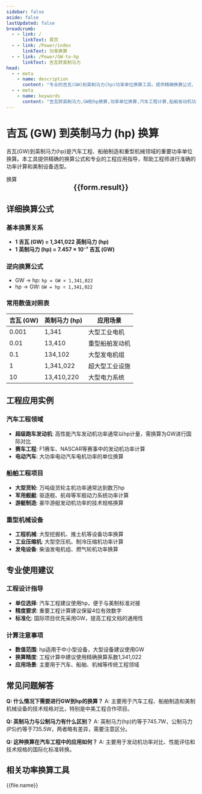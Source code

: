 ```yaml
---
sidebar: false
aside: false
lastUpdated: false
breadcrumb:
  - - link: /
      linkText: 首页
  - - link: /Power/index
      linkText: 功率换算
  - - link: /Power/GW-to-hp
      linkText: 吉瓦转英制马力
head:
  - - meta
    - name: description
      content: "专业的吉瓦(GW)到英制马力(hp)功率单位换算工具。提供精确换算公式、汽车工程应用实例和详细技术说明，适用于大型船舶、重型机械和美制设备的功率计算。"
  - - meta
    - name: keywords
      content: "吉瓦转英制马力,GW到hp换算,功率单位换算,汽车工程计算,船舶发动机功率,重型机械设备,美制功率单位,工业设备选型,机械工程换算,功率换算工具,ギガワット,馬力,パワー変換"
---
```

# 吉瓦 (GW) 到英制马力 (hp) 换算

吉瓦(GW)到英制马力(hp)是汽车工程、船舶制造和重型机械领域的重要功率单位换算。本工具提供精确的换算公式和专业的工程应用指导，帮助工程师进行准确的功率计算和美制设备选型。

<script setup>
const seoKey = [
  '吉瓦转英制马力', 'GW到hp换算', '功率单位换算', '汽车工程计算',
  '船舶发动机功率', '重型机械设备', '美制功率单位', '工业设备选型',
  '机械工程换算', '功率换算工具', 'ギガワット', '馬力', 'パワー変換'
]
</script>

<script setup>
import { onMounted,reactive,inject ,ref  } from 'vue'
import { NButton,NForm ,NFormItem,NInput,NInputNumber,NSelect,NCard,useMessage ,NGrid ,NGi } from 'naive-ui'
import { defineClientComponent } from 'vitepress'
import { Power } from '../../files';
const convert = inject('convert')
const options =  [
  { "label": "吉瓦 (GW)","value": "GW" },
  { "label": "英制马力 (hp)","value": "hp" }
];
const formRef = ref(null);
const rules = {
  number:{
    required: true,
    type: 'number',
    trigger: "blur",
    message: '请输入数字'
  },
  to:{
    required: true,
    trigger: "select",
    message: '请选择转换单位'
  },
  from:{
    required: true,
    trigger: "select",
    message: '请选择原始单位'
  }
}
const form = reactive({
  number:null,
  to:'',
  from:'',
  result:'',
  title:'吉瓦转英制马力',
})
const convertHandler = (e) => {
   e.preventDefault();
  formRef.value?.validate((errors)=>{
    if (!errors) {
      form.result = `${form.number}${form.from} = ${convert(form.number).from(form.from).to(form.to)}${form.to}`
    }
  })
}
</script>

<n-card title="吉瓦(GW) ⇄ 英制马力(hp) 功率换算器" embedded :bordered="false" hoverable>
  <n-form size="large" :model="form" ref='formRef' :rules="rules">
    <n-form-item label="数值"  path="number">
      <n-input-number size="large" style="width:100%" :min="0" v-model:value="form.number"   placeholder="请输入要换算的数值" />
    </n-form-item>
    <n-form-item label="从" path="from">
      <n-select  size="large" :options="options" v-model:value="form.from" placeholder="请选择原始单位" />
    </n-form-item>
    <n-form-item label="到" path="to">
      <n-select  size="large" :options="options" v-model:value="form.to" placeholder="请选择换算单位" />
    </n-form-item>
    <n-form-item>
      <n-button type="info" style="width:100%" @click="convertHandler">换算</n-button>
    </n-form-item>
  </n-form>
  <n-card  embedded :bordered="false" hoverable>
    <div  style="text-align:center;font-size:20px;">
      <strong>{{form.result}}</strong>
    </div>
  </n-card>
  <template #footer>
    <div style="display: flex; flex-wrap: wrap; gap: 8px; margin-top: 16px;">
      <span v-for="keyword in seoKey" :key="keyword" 
            style="background: #f0f0f0; padding: 4px 8px; border-radius: 4px; font-size: 12px; color: #666;">
        {{ keyword }}
      </span>
    </div>
  </template>
</n-card>

## 详细换算公式

### 基本换算关系
- **1 吉瓦 (GW) = 1,341,022 英制马力 (hp)**
- **1 英制马力 (hp) = 7.457 × 10⁻⁷ 吉瓦 (GW)**

### 逆向换算公式
- GW → hp: `hp = GW × 1,341,022`
- hp → GW: `GW = hp ÷ 1,341,022`

### 常用数值对照表
| 吉瓦 (GW) | 英制马力 (hp) | 应用场景 |
|-----------|---------------|----------|
| 0.001 | 1,341 | 大型工业电机 |
| 0.01 | 13,410 | 重型船舶发动机 |
| 0.1 | 134,102 | 大型发电机组 |
| 1 | 1,341,022 | 超大型工业设施 |
| 10 | 13,410,220 | 大型电力系统 |

## 工程应用实例

### 汽车工程领域
- **超级跑车发动机**: 高性能汽车发动机功率通常以hp计量，需换算为GW进行国际对比
- **赛车工程**: F1赛车、NASCAR等赛事中的发动机功率计算
- **电动汽车**: 大功率电动汽车电机功率的单位换算

### 船舶工程项目
- **大型货轮**: 万吨级货轮主机功率通常达到数万hp
- **军用舰艇**: 驱逐舰、航母等军舰动力系统功率计算
- **游艇制造**: 豪华游艇发动机功率的技术规格换算

### 重型机械设备
- **工程机械**: 大型挖掘机、推土机等设备功率换算
- **工业压缩机**: 大型空压机、制冷压缩机功率计算
- **发电设备**: 柴油发电机组、燃气轮机功率换算

## 专业使用建议

### 工程设计指导
- **单位选择**: 汽车工程建议使用hp，便于与美制标准对接
- **精度要求**: 重要工程计算建议保留4位有效数字
- **标准化**: 国际项目优先采用GW，提高工程文档的通用性

### 计算注意事项
- **数值范围**: hp适用于中小型设备，大型设备建议使用GW
- **换算精度**: 工程计算中建议使用精确换算系数1,341,022
- **应用场景**: 主要用于汽车、船舶、机械等传统工程领域

## 常见问题解答

**Q: 什么情况下需要进行GW到hp的换算？**
A: 主要用于汽车工程、船舶制造和美制机械设备的技术规格对比，特别是中美工程合作项目。

**Q: 英制马力与公制马力有什么区别？**
A: 英制马力(hp)约等于745.7W，公制马力(PS)约等于735.5W，两者略有差异，需要注意区分。

**Q: 这种换算在汽车工程中的应用如何？**
A: 主要用于发动机功率对比、性能评估和技术规格的国际化标准转换。

## 相关功率换算工具
<n-grid x-gap="12" :cols="2">
  <n-gi v-for="(file,index) in Power" :key="index">
    <n-button
      text
      tag="a"
      :href="file.path"
      type="info"
    >
      {{file.name}}
    </n-button>
  </n-gi>
</n-grid>